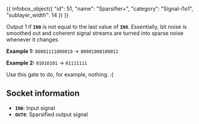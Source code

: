 {{ infobox_object({
	"id": 51,
	"name": "Sparsifier+",
	"category": "Signal-i1o1",
	"sublayer_width": 14
}) }}

Output 1 if **`IN0`** is not equal to the last value of **`IN0`**. Essentially, bit noise is smoothed out and coherent signal streams are turned into sparse noise whenever it changes.

**Example 1:** `00001111000010` -> `00001000100011`

**Example 2:** `01010101` -> `01111111`

Use this gate to do, for example, nothing. :(

## Socket information
- **`IN0`**: Input signal
- **`OUT0`**: Sparsified output signal
